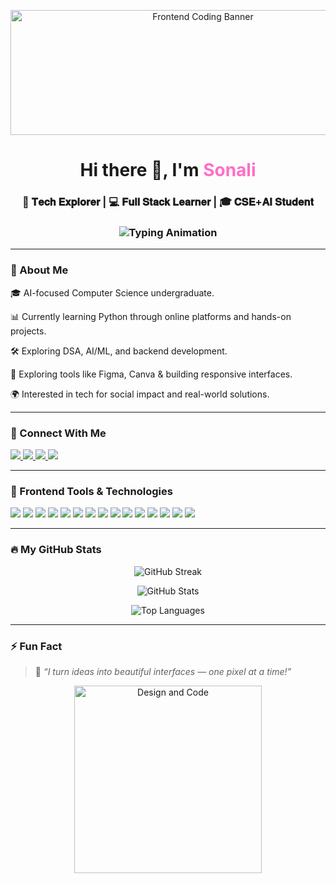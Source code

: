 <!-- 🚀 Banner -->
<p align="center">
  <img src="https://media.giphy.com/media/L1R1tvI9svkIWwpVYr/giphy.gif" width="600" height="200" alt="Frontend Coding Banner">
</p>

<h1 align="center">Hi there 👋, I'm <span style="color:#FF6EC7">Sonali</span></h1>

<h3 align="center">🚀 𝐓𝐞𝐜𝐡 𝐄𝐱𝐩𝐥𝐨𝐫𝐞𝐫 | 💻 𝐅𝐮𝐥𝐥 𝐒𝐭𝐚𝐜𝐤 𝐋𝐞𝐚𝐫𝐧𝐞𝐫 | 🎓 𝐂𝐒𝐄+𝐀𝐈 𝐒𝐭𝐮𝐝𝐞𝐧𝐭</h3>

<h3 align="center">
  <img src="https://readme-typing-svg.herokuapp.com?font=Fira+Code&size=20&pause=1000&center=true&vCenter=true&width=500&lines=✨+Frontend+Developer+%7C+Creative+Coder;🎨+UI%2FUX+Enthusiast+%7C+Responsive+Designs;🌱+Always+Learning+%26+Improving" alt="Typing Animation">
</h3>

---

### 🌟 About Me
🎓 AI-focused Computer Science undergraduate.

📊 Currently learning Python through online platforms and hands-on projects.

🛠️ Exploring DSA, AI/ML, and backend development.

🌱 Exploring tools like Figma, Canva & building responsive interfaces.

 🌍 Interested in tech for social impact and real-world solutions. 

---

### 🤝 Connect With Me

<p align="left">
  <a href="https://www.linkedin.com/in/sonali-kumari-4801b22b8" target="_blank">
    <img src="https://img.shields.io/badge/LinkedIn-blue?logo=linkedin&style=for-the-badge" />
  </a>
  <a href="https://www.leetcode.com/sonalijha_13" target="_blank">
    <img src="https://img.shields.io/badge/LeetCode-%23FFA116.svg?&style=for-the-badge&logo=leetcode&logoColor=white" />
  </a>
  <a href="https://auth.geeksforgeeks.org/user/sonali2mlqs" target="_blank">
    <img src="https://img.shields.io/badge/GeeksForGeeks-%2300FF00.svg?&style=for-the-badge&logo=geeksforgeeks&logoColor=white" />
  </a>
  <a href="mailto:sonali2006jha@gmail.com" target="_blank">
    <img src="https://img.shields.io/badge/Gmail-D14836?style=for-the-badge&logo=gmail&logoColor=white" />
  </a>
</p>

---

### 🧩 Frontend Tools & Technologies

<p align="left">
  <!-- Web & Frontend -->
  <img src="https://img.shields.io/badge/HTML5-E34F26?style=for-the-badge&logo=html5&logoColor=white" />
  <img src="https://img.shields.io/badge/CSS3-1572B6?style=for-the-badge&logo=css3&logoColor=white" />
  <img src="https://img.shields.io/badge/JavaScript-F7DF1E?style=for-the-badge&logo=javascript&logoColor=black" />
  <img src="https://img.shields.io/badge/TypeScript-007ACC?style=for-the-badge&logo=typescript&logoColor=white" />

  <!-- Programming -->
  <img src="https://img.shields.io/badge/Python-3776AB?style=for-the-badge&logo=python&logoColor=white" />
  <img src="https://img.shields.io/badge/C++-00599C?style=for-the-badge&logo=c%2B%2B&logoColor=white" />
  <img src="https://img.shields.io/badge/Erlang-a90533?style=for-the-badge&logo=erlang&logoColor=white" />

  <!-- Databases -->
  <img src="https://img.shields.io/badge/MongoDB-47A248?style=for-the-badge&logo=mongodb&logoColor=white" />
  <img src="https://img.shields.io/badge/MySQL-00000F?style=for-the-badge&logo=mysql&logoColor=white" />

  <!-- Tools -->
  <img src="https://img.shields.io/badge/AWS-FF9900?style=for-the-badge&logo=amazonaws&logoColor=white" />
  <img src="https://img.shields.io/badge/Linux-black?style=for-the-badge&logo=linux&logoColor=white" />
  <img src="https://img.shields.io/badge/Canva-00C4CC?style=for-the-badge&logo=canva&logoColor=white" />

<!-- CS Concepts -->
  <img src="https://img.shields.io/badge/DSA-Fundamentals-blueviolet?style=for-the-badge" />
  <img src="https://img.shields.io/badge/Cybersecurity-E53935?style=for-the-badge&logo=protonmail&logoColor=white" />
  <img src="https://img.shields.io/badge/Ethical%20Hacking-black?style=for-the-badge&logo=hackthebox&logoColor=white" />
</p>

---

### 🔥 My GitHub Stats

<p align="center">
  <img src="https://github-readme-streak-stats.herokuapp.com/?user=sonalijha13&theme=dark&hide_border=true" alt="GitHub Streak" />
</p>

<p align="center">
  <img src="https://github-readme-stats.vercel.app/api?username=sonalijha13&show_icons=true&theme=dark&hide_border=true" alt="GitHub Stats" />
</p>

<p align="center">
  <img src="https://github-readme-stats.vercel.app/api/top-langs/?username=sonalijha13&layout=compact&theme=dark&hide_border=true" alt="Top Languages" />
</p>

---

### ⚡ Fun Fact

> 🎨 *“I turn ideas into beautiful interfaces — one pixel at a time!”*

<p align="center">
  <img src="https://media.giphy.com/media/f3iwJFOVOwuy7K6FFw/giphy.gif" width="300" alt="Design and Code">
</p>
